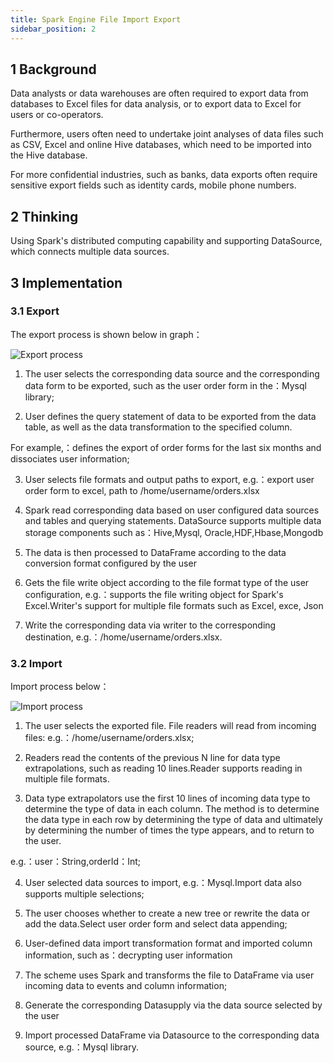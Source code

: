 ```yaml
---
title: Spark Engine File Import Export
sidebar_position: 2
---
```


## 1 Background

Data analysts or data warehouses are often required to export data from databases to Excel files for data analysis, or to export data to Excel for users or co-operators.

Furthermore, users often need to undertake joint analyses of data files such as CSV, Excel and online Hive databases, which need to be imported into the Hive database.

For more confidential industries, such as banks, data exports often require sensitive export fields such as identity cards, mobile phone numbers.

## 2 Thinking

Using Spark's distributed computing capability and supporting DataSource, which connects multiple data sources.

## 3 Implementation

### 3.1 Export

The export process is shown below in graph：

![Export process](../../images/ch4/ujes/export_process.png)

1.  The user selects the corresponding data source and the corresponding data form to be exported, such as the user order form in the：Mysql library;

2.  User defines the query statement of data to be exported from the data table, as well as the data transformation to the specified column.

  For example,：defines the export of order forms for the last six months and dissociates user information;

3.  User selects file formats and output paths to export, e.g.：export user order form to excel, path to /home/username/orders.xlsx

4.  Spark read corresponding data based on user configured data sources and tables and querying statements. DataSource supports multiple data storage components such as：Hive,Mysql, Oracle,HDF,Hbase,Mongodb

5.  The data is then processed to DataFrame according to the data conversion format configured by the user

6.  Gets the file write object according to the file format type of the user configuration, e.g.：supports the file writing object for Spark's Excel.Writer's support for multiple file formats such as Excel, exce, Json

7.  Write the corresponding data via writer to the corresponding destination, e.g.：/home/username/orders.xlsx.

### 3.2 Import

Import process below：

![Import process](../../images/ch4/ujes/import_process.png)

1.  The user selects the exported file. File readers will read from incoming files: e.g.：/home/username/orders.xlsx;

2.  Readers read the contents of the previous N line for data type extrapolations, such as reading 10 lines.Reader supports reading in multiple file formats.

3.  Data type extrapolators use the first 10 lines of incoming data type to determine the type of data in each column. The method is to determine the data type in each row by determining the type of data and ultimately by determining the number of times the type appears, and to return to the user.

  e.g.：user：String,orderId：Int;

4.  User selected data sources to import, e.g.：Mysql.Import data also supports multiple selections;

5.  The user chooses whether to create a new tree or rewrite the data or add the data.Select user order form and select data appending;

6.  User-defined data import transformation format and imported column information, such as：decrypting user information

7.  The scheme uses Spark and transforms the file to DataFrame via user incoming data to events and column information;

8.  Generate the corresponding Datasupply via the data source selected by the user

9.  Import processed DataFrame via Datasource to the corresponding data source, e.g.：Mysql library.
